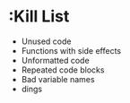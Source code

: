 :Kill List
=========
* Unused code
* Functions with side effects
* Unformatted code
* Repeated code blocks
* Bad variable names
* dings
